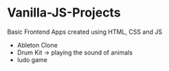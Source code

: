 # Vanilla-JS-Projects
Basic Frontend Apps created using HTML, CSS and JS

- Ableton Clone
- Drum Kit -> playing the sound of animals
- ludo game 
